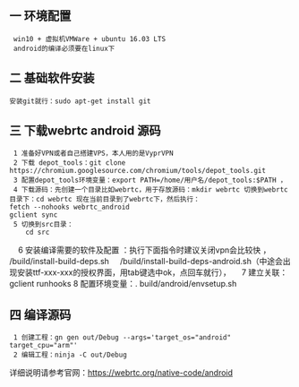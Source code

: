 ## 一 环境配置
     win10 + 虚拟机VMWare + ubuntu 16.03 LTS  
     android的编译必须要在linux下

## 二 基础软件安装
    安装git就行：sudo apt-get install git

## 三 下载webrtc android 源码
     1 准备好VPN或者自己搭建VPS，本人用的是VyprVPN
     2 下载 depot_tools：git clone https://chromium.googlesource.com/chromium/tools/depot_tools.git
     3 配置depot_tools环境变量：export PATH=/home/用户名/depot_tools:$PATH ，
     4 下载源码：先创建一个目录比如webrtc，用于存放源码：mkdir webrtc 切换到webrtc目录下：cd webrtc 现在当前目录到了webrtc下，然后执行：
	fetch --nohooks webrtc_android
	gclient sync
     5 切换到src目录：
     	cd src
     6 安装编译需要的软件及配置 ：执行下面指令时建议关闭vpn会比较快 ，
     	/build/install-build-deps.sh
     	/build/install-build-deps-android.sh（中途会出现安装ttf-xxx-xxx的授权界面，用tab键选中ok，点回车就行），
     7 建立关联：gclient runhooks
     8 配置环境变量：. build/android/envsetup.sh
     
## 四 编译源码
     1 创建工程：gn gen out/Debug --args='target_os="android" target_cpu="arm"'
     2 编辑工程：ninja -C out/Debug


详细说明请参考官网：https://webrtc.org/native-code/android
